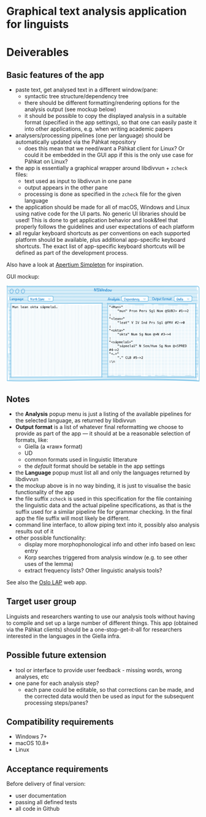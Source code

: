 # Graphical text analysis application for linguists

# Deiverables

## Basic features of the app
* paste text, get analysed text in a different window/pane:
    * syntactic tree structure/dependency tree
    * there should be different formatting/rendering options for the analysis
      output (see mockup below)
    * it should be possible to copy the displayed analysis in a suitable format
      (specified in the app settings), so that one can easily paste it into
      other applications, e.g. when writing academic papers
* analysers/processing pipelines (one per language) should be automatically
  updated via the Páhkat repository
    * does this mean that we need/want a Páhkat client for Linux? Or could it be
      embedded in the GUI app if this is the only use case for Páhkat on Linux?
* the app is essentially a graphical wrapper around libdivvun + `zcheck` files:
    * text used as input to libdivvun in one pane
    * output appears in the other pane
    * processing is done as specified in the `zcheck` file for the given
      language
* the application should be made for all of macOS, Windows and Linux using
  native code for the UI parts. No generic UI libraries should be used!
  This is done to get application behavior and look&feel that properly follows
  the guidelines and user expectations of each platform
* all regular keyboard shortcuts as per conventions on each supported platform should be available, plus additional app-specific keyboard shortcuts. The exact list of app-specific keyboard shortcuts will be defined as part of the development process.

Also have a look at
[Apertium Simpleton](http://wiki.apertium.org/wiki/Apertium_Simpleton_UI) for
inspiration.

GUI mockup:

![Mockup interface](bilete/AnalAppMockup.png)

## Notes

* the **Analysis** popup menu is just a listing of the available pipelines for the selected language, as returned by libdivvun
* **Output format** is a list of whatever final reformatting we choose to provide as part of the app — it should at be a reasonable selection of formats, like:
    * Giella (a «raw» format)
    * UD
    * common formats used in linguistic litterature
    * the *default* format should be setable in the app settings
* the **Language** popup must list all and only the languages returned by libdivvun
* the mockup above is in no way binding, it is just to visualise the basic functionality of the app
* the file suffix `zcheck` is used in this specification for the file containing the linguistic data and the actual pipeline specifications, as that is the suffix used for a similar pipeline file for grammar checking. In the final app the file suffix will most likely be different.
* command line interface, to allow piping text into it, possibly also analysis results out of it
* other possible functionality:
    * display more morphophonological info and other info based on lexc entry
    * Korp searches triggered from analysis window (e.g. to see other uses of the lemma)
    * extract frequency lists? Other linguistic analysis tools?

See also the
[Oslo LAP](https://www.mn.uio.no/ifi/english/research/projects/clarino/) web
app.

## Target user group

Linguists and researchers wanting to use our analysis tools without having to compile and set up a large number of different things. This app (obtained via the Páhkat clients) should be a one-stop-get-it-all for researchers interested in the languages in the Giella infra.

## Possible future extension

* tool or interface to provide user feedback - missing words, wrong analyses, etc
* one pane for each analysis step?
    * each pane could be editable, so that corrections can be made, and the corrected data would then be used as input for the subsequent processing steps/panes?

## Compatibility requirements

* Windows 7+
* macOS 10.8+
* Linux

## Acceptance requirements

Before delivery of final version:

* user documentation
* passing all defined tests
* all code in Github
